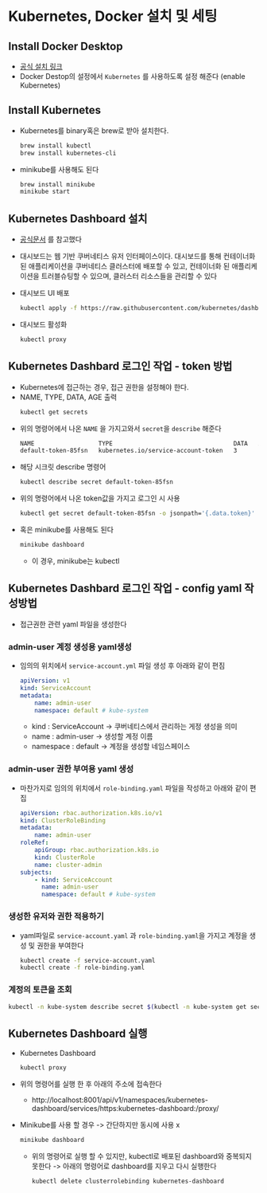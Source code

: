 # Kubernetes, Docker 설치 및 세팅

## Install Docker Desktop
- [공식 설치 링크](https://www.docker.com/products/docker-desktop/)
- Docker Destop의 설정에서 `Kubernetes` 를 사용하도록 설정 해준다 (enable Kubernetes)

## Install Kubernetes
- Kubernetes를 binary혹은 brew로 받아 설치한다.
    ```bash
    brew install kubectl
    brew install kubernetes-cli
    ```
- minikube를 사용해도 된다
    ```bash
    brew install minikube
    minikube start
    ```

## Kubernetes Dashboard 설치
- [공식문서](https://kubernetes.io/ko/docs/tasks/access-application-cluster/web-ui-dashboard/) 를 참고했다
- 대시보드는 웹 기반 쿠버네티스 유저 인터페이스이다. 대시보드를 통해 컨테이너화 된 애플리케이션을 쿠버네티스 클러스터에 배포할 수 있고, 컨테이너화 된 애플리케이션을 트러블슈팅할 수 있으며, 클러스터 리소스들을 관리할 수 있다

- 대시보드 UI 배포
    ```bash
    kubectl apply -f https://raw.githubusercontent.com/kubernetes/dashboard/v2.4.0/aio/deploy/recommended.yaml
    ```
- 대시보드 활성화
    ```bash
    kubectl proxy
    ```

## Kubernetes Dashbard 로그인 작업 - token 방법
- Kubernetes에 접근하는 경우, 접근 권한을 설정해야 한다.
- NAME, TYPE, DATA, AGE 출력
    ```bash
    kubectl get secrets
    ```
- 위의 명령어에서 나온 `NAME` 을 가지고와서 `secret`을 `describe` 해준다
    ```bash
    NAME                  TYPE                                  DATA   AGE
    default-token-85fsn   kubernetes.io/service-account-token   3      15h
    ```
- 해당 시크릿 describe 명령어
    ```bash
    kubectl describe secret default-token-85fsn
    ```
- 위의 명령어에서 나온 token값을 가지고 로그인 시 사용
    ```bash
    kubectl get secret default-token-85fsn -o jsonpath='{.data.token}' | base64 --decode
    ```
- 혹은 minikube를 사용해도 된다
    ```bash
    minikube dashboard
    ```
    - 이 경우, minikube는 kubectl

## Kubernetes Dashbard 로그인 작업 - config yaml 작성방법
- 접근권한 관련 yaml 파일을 생성한다

### admin-user 계정 생성용 yaml생성
- 임의의 위치에서 `service-account.yml` 파일 생성 후 아래와 같이 편짐
    ```yaml
    apiVersion: v1
    kind: ServiceAccount
    metadata:
        name: admin-user
        namespace: default # kube-system
    ```
    - kind : ServiceAccount -> 쿠버네티스에서 관리하는 게정 생성을 의미
    - name : admin-user -> 생성할 계정 이름
    - namespace : default -> 계정을 생성할 네임스페이스

### admin-user 권한 부여용 yaml 생성
- 마찬가지로 임의의 위치에서 `role-binding.yaml` 파일을 작성하고 아래와 같이 편집
    ```yaml
    apiVersion: rbac.authorization.k8s.io/v1
    kind: ClusterRoleBinding
    metadata:
        name: admin-user
    roleRef:
        apiGroup: rbac.authorization.k8s.io
        kind: ClusterRole
        name: cluster-admin
    subjects:
        - kind: ServiceAccount
          name: admin-user
          namespace: default # kube-system
    ```

### 생성한 유저와 권한 적용하기
- yaml파일로 `service-account.yaml` 과 `role-binding.yaml`을 가지고 계정을 생성 및 권한을 부여한다
    ```bash
    kubectl create -f service-account.yaml
    kubectl create -f role-binding.yaml
    ```

### 계정의 토큰을 조회
```bash
kubectl -n kube-system describe secret $(kubectl -n kube-system get secret | grep admin-user | awk '{print $1}')
```



## Kubernetes Dashboard 실행
- Kubernetes Dashboard
    ```bash
    kubectl proxy
    ```
- 위의 명령어를 실행 한 후 아래의 주소에 접속한다
    - http://localhost:8001/api/v1/namespaces/kubernetes-dashboard/services/https:kubernetes-dashboard:/proxy/

- Minikube를 사용 할 경우 -> 간단하지만 동시에 사용 x
    ```bash
    minikube dashboard
    ```
    - 위의 명령어로 실행 할 수 있지만, kubectl로 배포된 dashboard와 중복되지 못한다 -> 아래의 명령어로 dashboard를 지우고 다시 실행한다
        ```bash
        kubectl delete clusterrolebinding kubernetes-dashboard
        ```
